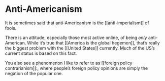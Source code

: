 # Anti-Americanism

It is sometimes said that anti-Americanism is the [[anti-imperialism]] of fools.

There is an attitude, especially those most active online, of being _only_ anti-American. While it&rsquo;s true that [[America is the global hegemon]], that&rsquo;s really the biggest problem with the [[United States]] currently. Much of the US&rsquo;s current status is based on this fact.

You also see a phenomenon I like to refer to as [[foreign policy contrarianism]]:, where people&rsquo;s foreign policy opinions are simply the negation of the popular one.
